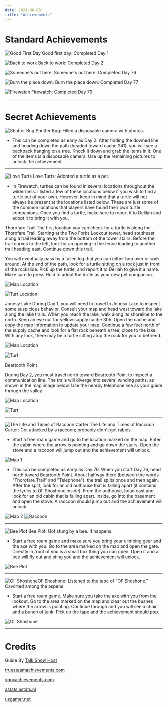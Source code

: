 ```yaml
---
date: 2021-06-03
title: "Achievements"
---
```

<style>#main p img{vertical-align:middle; padding-right:5px}</style>

# Standard Achievements

![Good First Day](/cdn/achievements/goodday.webp) Good first day: Completed Day 1

![Back to work](/cdn/achievements/backtowork.webp) Back to work: Completed Day 2

![Someone's out here.](/cdn/achievements/someonesouthere.webp) Someone's out here: Completed Day 76

![Burn the place down.](/cdn/achievements/burntheplacedown.webp) Burn the place down: Completed Day 77

![Firewatch](/cdn/achievements/firewatch.webp) Firewatch: Completed Day 79

---

# Secret Achievements

![Shutter Bug](/cdn/achievements/shutterbug.webp) Shutter Bug: Filled a disposable camera with photos.

- This can be completed as early as Day 2. After finding the downed line and heading down the path (headed toward cache 241), you will see a backpack hanging on a tree. Knock it down and grab the items in it. One of the items is a disposable camera. Use up the remaining pictures to unlock the achievement.

---

![Love Turts](/cdn/achievements/loveturts.webp) Love Turts: Adopted a turtle as a pet.

- In Firewatch, turtles can be found in several locations throughout the wilderness. I listed a few of these locations below if you wish to find a turtle pet of your own. However, keep in mind that a turtle will not always be present at the locations listed below. These are just some of the common locations that players have found their own turtle companions. Once you find a turtle, make sure to report it to Delilah and adopt it to bring it with you.

Thorofare Trail
The first location you can check for a turtle is along the Thorofare Trail. Starting at the Two Forks Lookout tower, head southeast along a trail leading away from the bottom of the tower stairs. Before the trail curves to the left, look for an opening in the fence leading to another trail heading east. Continue down this trail.

You will eventually pass by a fallen log that you can either hop over or walk around. At the end of the path, look for a turtle sitting on a rock just in front of the rockslide. Pick up the turtle, and report it to Delilah to give it a name. Make sure to press Hold to adopt the turtle as your new pet companion.

![Map Location](/cdn/achievements/jonesylakemap.webp)

![Turt Location](/cdn/achievements/thorofaretrailturt.webp)

Jonesy Lake
During Day 1, you will need to travel to Jonesy Lake to inspect some suspicious behavior. Consult your map and head west toward the lake along the lake trails. When you reach the lake, walk along its shoreline to the north. Keep an eye out for yellow supply cache 305. Open the cache and copy the map information to update your map. Continue a few feet north of the supply cache and look for a flat rock beneath a tree, close to the lake. With any luck, there may be a turtle sitting atop the rock for you to befriend.

![Map Location](/cdn/achievements/thorofaretrailmap.webp)

![Turt](/cdn/achievements/turtatjonesylake.webp)

Beartooth Point

During Day 2, you must travel north toward Beartooth Point to inspect a communication line. The trails will diverge into several winding paths, as shown in the map image below. Use the nearby telephone line as your guide through the valley.

![Map Location](/cdn/achievements/beartoothpointmap.webp)

![Turt](/cdn/achievements/beartoothpointturt.webp)

---

![The Life and Times of Raccoon Carter](/cdn/achievements/thelifeandtimesofraccooncarter.webp) The Life and Times of Raccoon Carter: Got attacked by a raccoon; probably didn't get rabies.

- Start a free roam game and go to the location marked on the map. Enter the cabin where the arrow is pointing and go down the stairs. Open the stove and a raccoon will jump out and the achievement will unlock.

![Map 1](/cdn/achievements/2438900192_preview_UhPAbZJ.webp)

- This can be completed as early as Day 76. When you start Day 76, head north toward Beartooth Point. About halfway there (between the words "Thorofare Trail" and "Telephone"), the trail splits once and then again. After the split, look for an old outhouse that is falling apart (it contains the lyrics to Ol' Shoshone inside). From the outhouse, head east and look for an old cabin that is falling apart. Inside, go into the basement and open the stove. A raccoon should jump out and the achievement will unlock.

![Map 2](/cdn/achievements/2438900192_preview_4208-001.webp)
![Raccoon](/cdn/achievements/2438900192_preview_racoon.webp)

---

![Bee Plot](/cdn/achievements/beeplot.webp) Bee Plot: Got stung by a bee. It happens.

- Start a free roam game and make sure you bring your climbing gear and the axe with you.
Go to the area marked on the map and open the gate. Directly in front of you is a small box thing you can open. Open it and a bee will fly out and sting you and the achievement will unlock.

![Bee Plot](/cdn/achievements/2438900192_preview_wapiti.webp)

---

![Ol' Shoshone](/cdn/achievements/olshoshone.webp)Ol' Shoshone: Listened to the tape of "Ol' Shoshone." Cavorted among the aspens.

- Start a free roam game. Make sure you take the axe with you from the lookout.
Go to the area marked on the map and clear out the bushes where the arrow is pointing. Continue through and you will see a chair and a bunch of junk. Pick up the tape and the achievement should pop.

![Ol' Shoshone](/cdn/achievements/2438900192_preview_shoshone.webp)

---

# Credits

Guide By [Talk Show Host](https://steamcommunity.com/sharedfiles/filedetails/?id=861640643)

[truesteamachievements.com](https://truesteamachievements.com/)

[xboxachievements.com](https://www.xboxachievements.com/)

[astats.astats.nl](https://astats.astats.nl)

[usgamer.net](https://web.archive.org/web/20221211234157/https://www.usgamer.net/)

